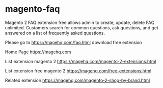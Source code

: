 # magento-faq
Magento 2 FAQ extension free allows admin to create, update, delete FAQ unlimited. Customers search for common questions, ask questions, and get answered on a list of frequently asked questions.

Please go to https://magehq.com/faq.html download free extension

Home Page https://magehq.com

List extension magento 2 https://magehq.com/magento-2-extensions.html

List extension free magento 2 https://magehq.com/free-extensions.html

Related extension https://magehq.com/magento-2-shop-by-brand.html
